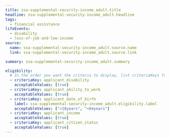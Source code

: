 ```yaml
---
title: ssa-supplemental-security-income_adult.title
headline: ssa-supplemental-security-income_adult.headline
tags:
  - financial assistance
lifeEvents:
  - disability
  - loss-of-job-and-low-income
source:
  name: ssa-supplemental-security-income_adult.source.name
  link: ssa-supplemental-security-income_adult.source.link

summary: ssa-supplemental-security-income_adult.summary

eligibility:
  # In the order you want the criteria to display, list criteriaKeys from the csv here, each followed by a comma-separated list of which values indicate eligibility for that criteria. Wrap individual values in quotes if they have inner commas.
  - criteriaKey: applicant_disability
    acceptableValues: [true]
  - criteriaKey: applicant_ability_to_work
    acceptableValues: [true]
  - criteriaKey: applicant_date_of_birth
    label: ssa-supplemental-security-income_adult.eligibility.label
    acceptableValues: [">18years", "<64years"]
  - criteriaKey: applicant_income
    acceptableValues: [true]
  - criteriaKey: applicant_citizen_status
    acceptableValues: [true]
---
```

